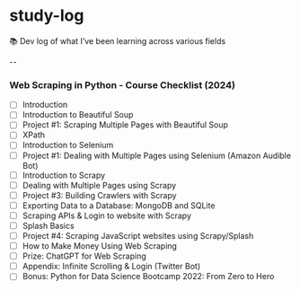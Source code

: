 # study-log

📚 Dev log of what I’ve been learning across various fields

--

### Web Scraping in Python - Course Checklist (2024)

- [ ] Introduction  
- [ ] Introduction to Beautiful Soup  
- [ ] Project #1: Scraping Multiple Pages with Beautiful Soup  
- [ ] XPath  
- [ ] Introduction to Selenium  
- [ ] Project #1: Dealing with Multiple Pages using Selenium (Amazon Audible Bot)  
- [ ] Introduction to Scrapy  
- [ ] Dealing with Multiple Pages using Scrapy  
- [ ] Project #3: Building Crawlers with Scrapy  
- [ ] Exporting Data to a Database: MongoDB and SQLite  
- [ ] Scraping APIs & Login to website with Scrapy  
- [ ] Splash Basics  
- [ ] Project #4: Scraping JavaScript websites using Scrapy/Splash  
- [ ] How to Make Money Using Web Scraping  
- [ ] Prize: ChatGPT for Web Scraping  
- [ ] Appendix: Infinite Scrolling & Login (Twitter Bot)  
- [ ] Bonus: Python for Data Science Bootcamp 2022: From Zero to Hero  
